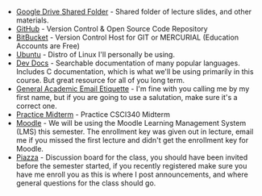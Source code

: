 * [Google Drive Shared Folder](https://drive.google.com/drive/folders/1a_RIEKV1_QulA8srE1ZA1AFTNs7GenFG?usp=sharing) - Shared folder of lecture slides, and other materials.
* [GitHub](https://github.com/) - Version Control & Open Source Code Repository
* [BitBucket](https://bitbucket.org) - Version Control Host for GIT or MERCURIAL (Education Accounts are Free)
* [Ubuntu](http://ubuntu.com) - Distro of Linux I'll personally be using.
* [Dev Docs](http://devdocs.io/) - Searchable documentation of many popular languages. Includes C documentation, which is what we'll be using primarily in this course. But great resource for all of you long term.
* [General Academic Email Etiquette](https://medium.com/@lportwoodstacer/how-to-email-your-professor-without-being-annoying-af-cf64ae0e4087#.h9ipxkg5z) - I'm fine with you calling me by my first name, but if you are going to use a salutation, make sure it's a correct one.
* [Practice Midterm](https://github.com/CSUChico-CSCI340/CSCI340-Course-Materials/raw/master/PracticeExams/midterm-f15_practice_nosols.pdf) - Practice CSCI340 Midterm
* [Moodle](https://moodle.csuchico.edu) - We will be using the Moodle Learning Management System (LMS) this semester.  The enrollment key was given out in lecture, email me if you missed the first lecture and didn't get the enrollment key for Moodle.
* [Piazza](http://piazza.com/) - Discussion board for the class, you should have been invited before the semester started, if you recently registered make sure you have me enroll you as this is where I post announcements, and where general questions for the class should go. 
